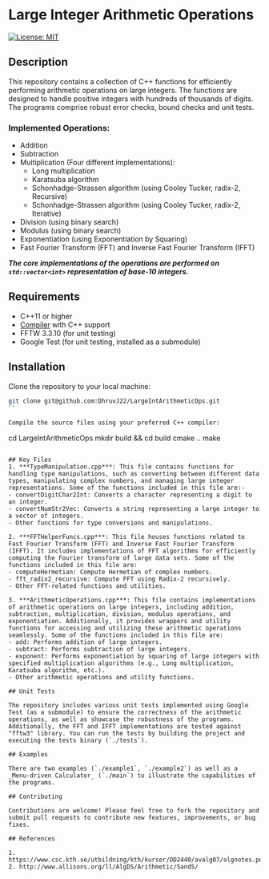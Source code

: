 # Large Integer Arithmetic Operations

[![License: MIT](https://img.shields.io/badge/License-MIT-yellow.svg)](https://opensource.org/licenses/MIT)

## Description

This repository contains a collection of C++ functions for efficiently performing arithmetic operations on large integers. The functions are designed to handle positive integers with hundreds of thousands of digits. The programs comprise robust error checks, bound checks and unit tests.

### Implemented Operations:

- Addition
- Subtraction
- Multiplication (Four different implementations):
  - Long multiplication
  - Karatsuba algorithm
  - Schonhadge-Strassen algorithm (using Cooley Tucker, radix-2, Recursive)
  - Schonhadge-Strassen algorithm (using Cooley Tucker, radix-2, Iterative)
- Division (using binary search)
- Modulus (using binary search)
- Exponentiation (using Exponentiation by Squaring)
- Fast Fourier Transform (FFT) and Inverse Fast Fourier Transform (IFFT)

***The core implementations of the operations are performed on `std::vector<int>` representation of base-10 integers.***

## Requirements

- C++11 or higher
- [Compiler](https://gcc.gnu.org/) with C++ support
- FFTW 3.3.10 (for unit testing)
- Google Test (for unit testing, installed as a submodule)

## Installation

Clone the repository to your local machine:

```bash
git clone git@github.com:DhruvJ22/LargeIntArithmeticOps.git
``

Compile the source files using your preferred C++ compiler:
```
cd LargeIntArithmeticOps
mkdir build && cd build
cmake ..
make
```

## Key Files
1. ***TypeManipulation.cpp***: This file contains functions for handling type manipulations, such as converting between different data types, manipulating complex numbers, and managing large integer representations. Some of the functions included in this file are:-
- convertDigitChar2Int: Converts a character representing a digit to an integer.
- convertNumStr2Vec: Converts a string representing a large integer to a vector of integers.
- Other functions for type conversions and manipulations.

2. ***FFTHelperFuncs.cpp***: This file houses functions related to Fast Fourier Transform (FFT) and Inverse Fast Fourier Transform (IFFT). It includes implementations of FFT algorithms for efficiently computing the Fourier transform of large data sets. Some of the functions included in this file are:
- computeHermetian: Compute Hermetian of complex numbers.
- fft_radix2_recursive: Compute FFT using Radix-2 recursively.
- Other FFT-related functions and utilities.

3. ***ArithmeticOperations.cpp***: This file contains implementations of arithmetic operations on large integers, including addition, subtraction, multiplication, division, modulus operations, and exponentiation. Additionally, it provides wrappers and utility functions for accessing and utilizing these arithmetic operations seamlessly. Some of the functions included in this file are:
- add: Performs addition of large integers.
- subtract: Performs subtraction of large integers.
- exponent: Performs exponentiation by squaring of large integers with specified multiplication algorithms (e.g., Long multiplication, Karatsuba algorithm, etc.).
- Other arithmetic operations and utility functions.

## Unit Tests

The repository includes various unit tests implemented using Google Test (as a submodule) to ensure the correctness of the arithmetic operations, as well as showcase the robustness of the programs. Additionally, the FFT and IFFT implementations are tested against "fftw3" library. You can run the tests by building the project and executing the tests binary (`./tests`).

## Examples

There are two examples (`./example1`, `./example2`) as well as a _Menu-driven Calculator_ (`./main`) to illustrate the capabilities of the programs.

## Contributing

Contributions are welcome! Please feel free to fork the repository and submit pull requests to contribute new features, improvements, or bug fixes.

## References

1. https://www.csc.kth.se/utbildning/kth/kurser/DD2440/avalg07/algnotes.pdf
2. http://www.allisons.org/ll/AlgDS/Arithmetic/SandS/
